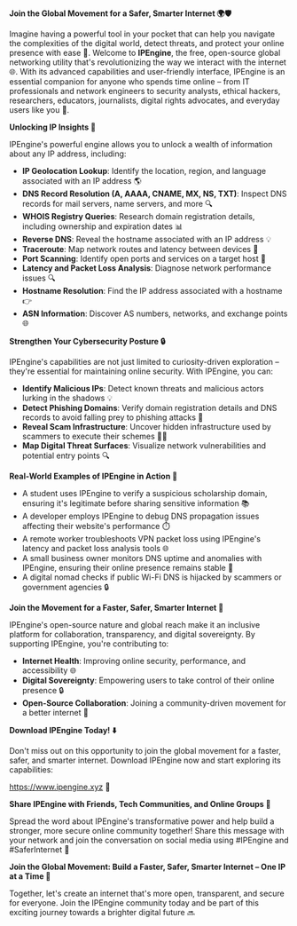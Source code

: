 **Join the Global Movement for a Safer, Smarter Internet 🌍🛡️**

Imagine having a powerful tool in your pocket that can help you navigate the complexities of the digital world, detect threats, and protect your online presence with ease 🔐. Welcome to **IPEngine**, the free, open-source global networking utility that's revolutionizing the way we interact with the internet 🌐. With its advanced capabilities and user-friendly interface, IPEngine is an essential companion for anyone who spends time online – from IT professionals and network engineers to security analysts, ethical hackers, researchers, educators, journalists, digital rights advocates, and everyday users like you 🤝.

**Unlocking IP Insights 🔑**

IPEngine's powerful engine allows you to unlock a wealth of information about any IP address, including:

* **IP Geolocation Lookup**: Identify the location, region, and language associated with an IP address 🌎
* **DNS Record Resolution (A, AAAA, CNAME, MX, NS, TXT)**: Inspect DNS records for mail servers, name servers, and more 🔍
* **WHOIS Registry Queries**: Research domain registration details, including ownership and expiration dates 📊
* **Reverse DNS**: Reveal the hostname associated with an IP address 💡
* **Traceroute**: Map network routes and latency between devices 🚀
* **Port Scanning**: Identify open ports and services on a target host 🔑
* **Latency and Packet Loss Analysis**: Diagnose network performance issues 🔍
* **Hostname Resolution**: Find the IP address associated with a hostname 👉
* **ASN Information**: Discover AS numbers, networks, and exchange points 🌐

**Strengthen Your Cybersecurity Posture 🔒**

IPEngine's capabilities are not just limited to curiosity-driven exploration – they're essential for maintaining online security. With IPEngine, you can:

* **Identify Malicious IPs**: Detect known threats and malicious actors lurking in the shadows 💡
* **Detect Phishing Domains**: Verify domain registration details and DNS records to avoid falling prey to phishing attacks 🚫
* **Reveal Scam Infrastructure**: Uncover hidden infrastructure used by scammers to execute their schemes 🕵️‍♀️
* **Map Digital Threat Surfaces**: Visualize network vulnerabilities and potential entry points 🔍

**Real-World Examples of IPEngine in Action 🌟**

* A student uses IPEngine to verify a suspicious scholarship domain, ensuring it's legitimate before sharing sensitive information 📚
* A developer employs IPEngine to debug DNS propagation issues affecting their website's performance ⏱️
* A remote worker troubleshoots VPN packet loss using IPEngine's latency and packet loss analysis tools 🌐
* A small business owner monitors DNS uptime and anomalies with IPEngine, ensuring their online presence remains stable 💼
* A digital nomad checks if public Wi-Fi DNS is hijacked by scammers or government agencies 🔒

**Join the Movement for a Faster, Safer, Smarter Internet 🚀**

IPEngine's open-source nature and global reach make it an inclusive platform for collaboration, transparency, and digital sovereignty. By supporting IPEngine, you're contributing to:

* **Internet Health**: Improving online security, performance, and accessibility 🌐
* **Digital Sovereignty**: Empowering users to take control of their online presence 🔒
* **Open-Source Collaboration**: Joining a community-driven movement for a better internet 💖

**Download IPEngine Today! ⬇️**

Don't miss out on this opportunity to join the global movement for a faster, safer, and smarter internet. Download IPEngine now and start exploring its capabilities:

https://www.ipengine.xyz 🔗

**Share IPEngine with Friends, Tech Communities, and Online Groups 🤝**

Spread the word about IPEngine's transformative power and help build a stronger, more secure online community together! Share this message with your network and join the conversation on social media using #IPEngine and #SaferInternet 🔗

**Join the Global Movement: Build a Faster, Safer, Smarter Internet – One IP at a Time 🚀**

Together, let's create an internet that's more open, transparent, and secure for everyone. Join the IPEngine community today and be part of this exciting journey towards a brighter digital future 🔜